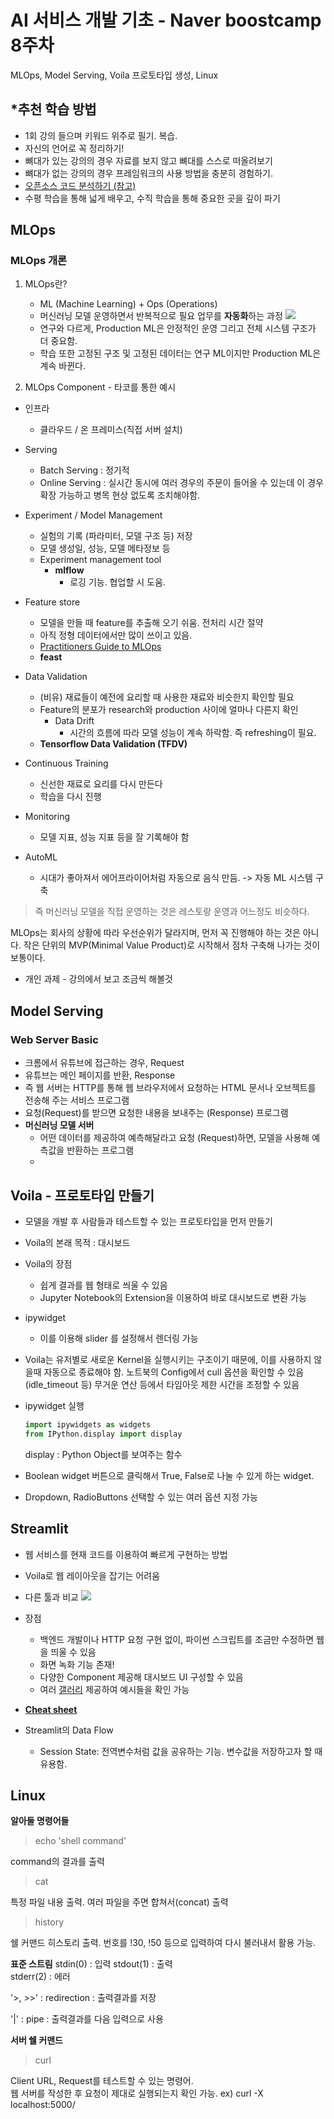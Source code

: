 # AI 서비스 개발 기초 - Naver boostcamp 8주차 

MLOps, Model Serving, Voila 프로토타입 생성, Linux

## *추천 학습 방법
- 1회 강의 들으며 키워드 위주로 필기. 복습.
- 자신의 언어로 꼭 정리하기!
- 뼈대가 있는 강의의 경우 자료를 보지 않고 뼈대를 스스로 떠올려보기
- 뼈대가 없는 강의의 경우 프레임워크의 사용 방법을 충분히 경험하기.
- [오픈소스 코드 분석하기 (참고)](https://zzsza.github.io/development/2020/07/19/opensource-analysis/)
- 수평 학습을 통해 넓게 배우고, 수직 학습을 통해 중요한 곳을 깊이 파기



## MLOps
### MLOps 개론 
1. MLOps란?
   - ML (Machine Learning) + Ops (Operations)
   - 머신러닝 모델 운영하면서 반복적으로 필요 업무를 **자동화**하는 과정
   ![](../images/research_vs_production.png)
   - 연구와 다르게, Production ML은 안정적인 운영 그리고 전체 시스템 구조가 더 중요함.
   - 학습 또한 고정된 구조 및 고정된 데이터는 연구 ML이지만 Production ML은 계속 바뀐다. 

2. MLOps Component  - 타코를 통한 예시
  
  - 인프라
    - 클라우드 / 온 프레미스(직접 서버 설치)
  - Serving
    - Batch Serving : 정기적
    - Online Serving : 실시간
    동시에 여러 경우의 주문이 들어올 수 있는데 이 경우 확장 가능하고 병목 현상 없도록 조치해야함.

  - Experiment / Model Management
    - 실험의 기록 (파라미터, 모델 구조 등) 저장
    - 모델 생성일, 성능, 모델 메타정보 등
    - Experiment management tool
      - **mlflow**
        - 로깅 기능. 협업할 시 도움.
  - Feature store
    - 모델을 만들 때 feature를 추출해 오기 쉬움. 전처리 시간 절약
    - 아직 정형 데이터에서만 많이 쓰이고 있음.
    - [Practitioners Guide to MLOps](https://cloud.google.com/resources/mlops-whitepaper)
    - **feast** 
  - Data Validation
    - (비유) 재료들이 예전에 요리할 때 사용한 재료와 비슷한지 확인할 필요
    - Feature의 분포가 research와 production 사이에 얼마나 다른지 확인
      - Data Drift
        - 시간의 흐름에 따라 모델 성능이 계속 하락함. 즉 refreshing이 필요.
    - **Tensorflow Data Validation (TFDV)**
  - Continuous Training
    - 신선한 재료로 요리를 다시 만든다
    - 학습을 다시 진행
  - Monitoring
    - 모델 지표, 성능 지표 등을 잘 기록해야 함
  - AutoML
    - 시대가 좋아져서 에어프라이어처럼 자동으로 음식 만듬. -> 자동 ML 시스템 구축
  
  >즉 머신러닝 모델을 직접 운영하는 것은 레스토랑 운영과 어느정도 비슷하다.
  
  MLOps는 회사의 상황에 따라 우선순위가 달라지며, 먼저 꼭 진행해야 하는 것은 아니다.
  작은 단위의 MVP(Minimal Value Product)로 시작해서 점차 구축해 나가는 것이 보통이다.

  - 개인 과제 - 강의에서 보고 조금씩 해볼것


## Model Serving
### Web Server Basic
- 크롬에서 유튜브에 접근하는 경우, Request
- 유튜브는 메인 페이지를 반환, Response
- 즉 웹 서버는 HTTP를 통해 웹 브라우저에서 요청하는 HTML 문서나 오브젝트를 전송해 주는 서비스 프로그램
- 요청(Request)를 받으면 요청한 내용을 보내주는 (Response) 프로그램
- **머신러닝 모델 서버**
  - 어떤 데이터를 제공하여 예측해달라고 요청 (Request)하면, 모델을 사용해 예측값을 반환하는 프로그램
  - 

## Voila - 프로토타입 만들기
- 모델을 개발 후 사람들과 테스트할 수 있는 프로토타입을 먼저 만들기
- Voila의 본래 목적 : 대시보드
- Voila의 장점
  - 쉽게 결과를 웹 형태로 씌울 수 있음
  - Jupyter Notebook의 Extension을 이용하여 바로 대시보드로 변환 가능

- ipywidget
  - 이를 이용해 slider 를 설정해서 렌더링 가능

- Voila는 유저별로 새로운 Kernel을 실행시키는 구조이기 때문에, 
이를 사용하지 않을때 자동으로 종료해야 함.
노트북의 Config에서 cull 옵션을 확인할 수 있음 (idle_timeout 등)
무거운 연산 등에서 타임아웃 제한 시간을 조정할 수 있음

- ipywidget 실행
  ```python
  import ipywidgets as widgets
  from IPython.display import display
  ```
  display : Python Object를 보여주는 함수

- Boolean widget
  버튼으로 클릭해서 True, False로 나눌 수 있게 하는 widget.

- Dropdown, RadioButtons
  선택할 수 있는 여러 옵션 지정 가능


## Streamlit
- 웹 서비스를 현재 코드를 이용하여 빠르게 구현하는 방법
- Voila로 웹 레이아웃을 잡기는 어려움
- 다른 툴과 비교 
![](../images/streamlit_comparison.png)

- 장점
  - 백엔드 개발이나 HTTP 요청 구현 없이, 파이썬 스크립트를 조금만 수정하면 웹을 띄울 수 있음
  - 화면 녹화 기능 존재!
  - 다양한 Component 제공해 대시보드 UI 구성할 수 있음
  - 여러 [갤러리](https://streamlit.io/gallery) 제공하여 예시들을 확인 가능 

- **[Cheat sheet](https://share.streamlit.io/daniellewisdl/streamlit-cheat-sheet/app.py)**

- Streamlit의 Data Flow
  - Session State: 전역변수처럼 값을 공유하는 기능. 변수값을 저장하고자 할 때 유용함.


## Linux
**알아둘 명령어들**
>echo 'shell command'

command의 결과를 출력

>cat

특정 파일 내용 출력. 여러 파일을 주면 합쳐서(concat) 출력

>history

쉘 커맨드 히스토리 출력. 번호를 !30, !50 등으로 입력하여 다시 불러내서 활용 가능. 

**표준 스트림**
stdin(0) : 입력
stdout(1) : 출력  
stderr(2) : 에러

'>, >>' : redirection : 출력결과를 저장

'|' : pipe : 출력결과를 다음 입력으로 사용

**서버 쉘 커맨드**
>curl

Client URL, Request를 테스트할 수 있는 명령어.  
웹 서버를 작성한 후 요청이 제대로 실행되는지 확인 가능.
ex) curl -X localhost:5000/
